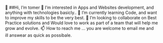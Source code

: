 👋 ##Hi, I’m tomer
👀 I’m interested in Apps and Websites development, and anything with technologies basicly..
🌱 I’m currently learning Code, and want to improve my skills to be the very best. 
💞️ I’m looking to collaborate on Best Practice solutions and Would love to work as part of a team that will help me grow and evolve.
📫 How to reach me ... you are welcome to email me and ill answear as quick as possibale.


